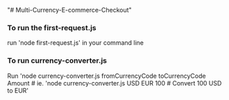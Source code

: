"# Multi-Currency-E-commerce-Checkout" 


### To run the first-request.js
run 'node first-request.js' in your command line

### To run currency-converter.js
Run 'node currency-converter.js fromCurrencyCode toCurrencyCode Amount  # ie. 'node currency-converter.js USD EUR 100  # Convert 100 USD to EUR'

